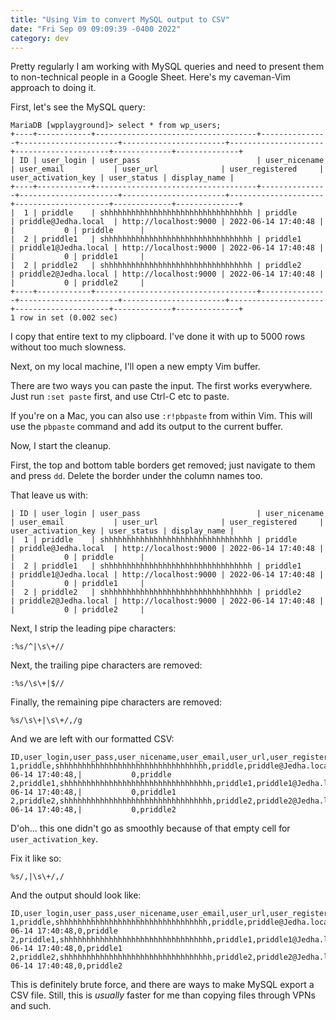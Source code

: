 ```yaml
---
title: "Using Vim to convert MySQL output to CSV"
date: "Fri Sep 09 09:09:39 -0400 2022"
category: dev
---
```


Pretty regularly I am working with MySQL queries and need to present them to
non-technical people in a Google Sheet. Here's my caveman-Vim approach to
doing it.

First, let's see the MySQL query:

```
MariaDB [wpplayground]> select * from wp_users;
+----+------------+------------------------------------+---------------+----------------------+-----------------------+---------------------+---------------------+-------------+--------------+
| ID | user_login | user_pass                          | user_nicename | user_email           | user_url              | user_registered     | user_activation_key | user_status | display_name |
+----+------------+------------------------------------+---------------+----------------------+-----------------------+---------------------+---------------------+-------------+--------------+
|  1 | priddle    | shhhhhhhhhhhhhhhhhhhhhhhhhhhhhhhhh | priddle       | priddle@Jedha.local  | http://localhost:9000 | 2022-06-14 17:40:48 |                     |           0 | priddle      |
|  2 | priddle1   | shhhhhhhhhhhhhhhhhhhhhhhhhhhhhhhhh | priddle1      | priddle1@Jedha.local | http://localhost:9000 | 2022-06-14 17:40:48 |                     |           0 | priddle1     |
|  2 | priddle2   | shhhhhhhhhhhhhhhhhhhhhhhhhhhhhhhhh | priddle2      | priddle2@Jedha.local | http://localhost:9000 | 2022-06-14 17:40:48 |                     |           0 | priddle2     |
+----+------------+------------------------------------+---------------+----------------------+-----------------------+---------------------+---------------------+-------------+--------------+
1 row in set (0.002 sec)
```

I copy that entire text to my clipboard. I've done it with up to 5000 rows
without too much slowness.

Next, on my local machine, I'll open a new empty Vim buffer.

There are two ways you can paste the input. The first works everywhere. Just
run `:set paste` first, and use Ctrl-C etc to paste.

If you're on a Mac, you can also use `:r!pbpaste` from within Vim. This will
use the `pbpaste` command and add its output to the current buffer.

Now, I start the cleanup.

First, the top and bottom table borders get removed; just navigate to them and
press `dd`. Delete the border under the column names too.

That leave us with:

```
| ID | user_login | user_pass                          | user_nicename | user_email           | user_url              | user_registered     | user_activation_key | user_status | display_name |
|  1 | priddle    | shhhhhhhhhhhhhhhhhhhhhhhhhhhhhhhhh | priddle       | priddle@Jedha.local  | http://localhost:9000 | 2022-06-14 17:40:48 |                     |           0 | priddle      |
|  2 | priddle1   | shhhhhhhhhhhhhhhhhhhhhhhhhhhhhhhhh | priddle1      | priddle1@Jedha.local | http://localhost:9000 | 2022-06-14 17:40:48 |                     |           0 | priddle1     |
|  2 | priddle2   | shhhhhhhhhhhhhhhhhhhhhhhhhhhhhhhhh | priddle2      | priddle2@Jedha.local | http://localhost:9000 | 2022-06-14 17:40:48 |                     |           0 | priddle2     |
```

Next, I strip the leading pipe characters:

```
:%s/^|\s\+//
```

Next, the trailing pipe characters are removed:

```
:%s/\s\+|$//
```

Finally, the remaining pipe characters are removed:

```
%s/\s\+|\s\+/,/g
```

And we are left with our formatted CSV:

```
ID,user_login,user_pass,user_nicename,user_email,user_url,user_registered,user_activation_key,user_status,display_name
1,priddle,shhhhhhhhhhhhhhhhhhhhhhhhhhhhhhhhh,priddle,priddle@Jedha.local,http://localhost:9000,2022-06-14 17:40:48,|           0,priddle
2,priddle1,shhhhhhhhhhhhhhhhhhhhhhhhhhhhhhhhh,priddle1,priddle1@Jedha.local,http://localhost:9000,2022-06-14 17:40:48,|           0,priddle1
2,priddle2,shhhhhhhhhhhhhhhhhhhhhhhhhhhhhhhhh,priddle2,priddle2@Jedha.local,http://localhost:9000,2022-06-14 17:40:48,|           0,priddle2
```

D'oh... this one didn't go as smoothly because of that empty cell for `user_activation_key`.

Fix it like so:

```
%s/,|\s\+/,/
```

And the output should look like:

```csv
ID,user_login,user_pass,user_nicename,user_email,user_url,user_registered,user_activation_key,user_status,display_name
1,priddle,shhhhhhhhhhhhhhhhhhhhhhhhhhhhhhhhh,priddle,priddle@Jedha.local,http://localhost:9000,2022-06-14 17:40:48,0,priddle
2,priddle1,shhhhhhhhhhhhhhhhhhhhhhhhhhhhhhhhh,priddle1,priddle1@Jedha.local,http://localhost:9000,2022-06-14 17:40:48,0,priddle1
2,priddle2,shhhhhhhhhhhhhhhhhhhhhhhhhhhhhhhhh,priddle2,priddle2@Jedha.local,http://localhost:9000,2022-06-14 17:40:48,0,priddle2
```

This is definitely brute force, and there are ways to make MySQL export a CSV
file. Still, this is _usually_ faster for me than copying files through VPNs
and such.
